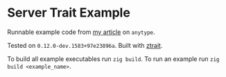# Server Trait Example

Runnable example code from [my article](https://musing.permutationlock.com/posts/blog-working_with_anytype.html)
on `anytype`.

Tested on `0.12.0-dev.1583+97e23896a`. Built with [ztrait](https://github.com/permutationlock/ztrait/").

To build all example executables run `zig build`. To run an example run
`zig build <example_name>`.
